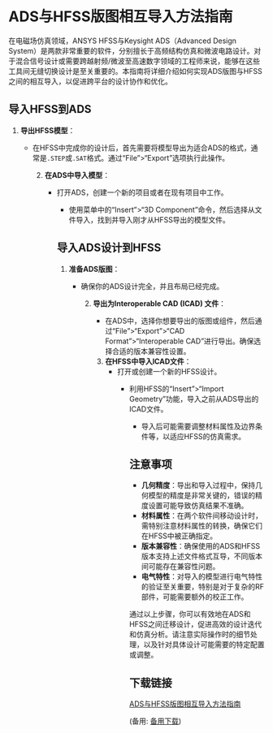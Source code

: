 # ADS与HFSS版图相互导入方法指南

在电磁场仿真领域，ANSYS HFSS与Keysight ADS（Advanced Design System）是两款非常重要的软件，分别擅长于高频结构仿真和微波电路设计。对于混合信号设计或需要跨越射频/微波至高速数字领域的工程师来说，能够在这些工具间无缝切换设计是至关重要的。本指南将详细介绍如何实现ADS版图与HFSS之间的相互导入，以促进跨平台的设计协作和优化。

## 导入HFSS到ADS

1. **导出HFSS模型**：
   - 在HFSS中完成你的设计后，首先需要将模型导出为适合ADS的格式，通常是`.STEP`或`.SAT`格式。通过“File”>“Export”选项执行此操作。

      2. **在ADS中导入模型**：
         - 打开ADS，创建一个新的项目或者在现有项目中工作。
            - 使用菜单中的“Insert”>“3D Component”命令，然后选择从文件导入，找到并导入刚才从HFSS导出的模型文件。

            ## 导入ADS设计到HFSS

            1. **准备ADS版图**：
               - 确保你的ADS设计完全，并且布局已经完成。

                  2. **导出为Interoperable CAD (ICAD) 文件**：
                     - 在ADS中，选择你想要导出的版图或组件，然后通过“File”>“Export”>“CAD Format”>“Interoperable CAD”进行导出。确保选择合适的版本兼容性设置。

                     3. **在HFSS中导入ICAD文件**：
                        - 打开或创建一个新的HFSS设计。
                           - 利用HFSS的“Insert”>“Import Geometry”功能，导入之前从ADS导出的ICAD文件。
                              - 导入后可能需要调整材料属性及边界条件等，以适应HFSS的仿真需求。

                              ## 注意事项

                              - **几何精度**：导出和导入过程中，保持几何模型的精度是非常关键的，错误的精度设置可能导致仿真结果不准确。
                              - **材料属性**：在两个软件间移动设计时，需特别注意材料属性的转换，确保它们在HFSS中被正确指定。
                              - **版本兼容性**：确保使用的ADS和HFSS版本支持上述文件格式互导，不同版本间可能存在兼容性问题。
                              - **电气特性**：对导入的模型进行电气特性的验证至关重要，特别是对于复杂的RF部件，可能需要额外的校正工作。

                              通过以上步骤，你可以有效地在ADS和HFSS之间迁移设计，促进高效的设计迭代和仿真分析。请注意实际操作时的细节处理，以及针对具体设计可能需要的特定配置或调整。

                              ## 下载链接
                              [ADS与HFSS版图相互导入方法指南](https://pan.quark.cn/s/fe1d6ad386fb) 

                              (备用: [备用下载](https://pan.baidu.com/s/11OyMq8D9yNAMSoRZ8NIU8w?pwd=1234))
